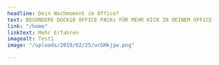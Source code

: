 ```yaml
---
headline: Dein Wachmoment im Office?
text: BESONDERE DOCK18 OFFICE PACKs FÜR MEHR KICK IN DEINEM OFFICE
link: "/home"
linktext: Mehr Erfahren
imagealt: Test1
image: "/uploads/2019/02/25/urGHkjyw.png"

---
```

